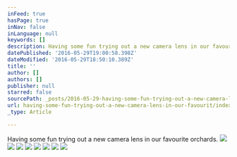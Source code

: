 ```yaml
---
inFeed: true
hasPage: true
inNav: false
inLanguage: null
keywords: []
description: Having some fun trying out a new camera lens in our favourite orchards.
datePublished: '2016-05-29T19:00:58.398Z'
dateModified: '2016-05-29T18:50:10.389Z'
title: ''
author: []
authors: []
publisher: null
starred: false
sourcePath: _posts/2016-05-29-having-some-fun-trying-out-a-new-camera-lens-in-our-favourit.md
url: having-some-fun-trying-out-a-new-camera-lens-in-our-favourit/index.html
_type: Article

---
```

Having some fun trying out a new camera lens in our favourite orchards.
![](https://the-grid-user-content.s3-us-west-2.amazonaws.com/65a1a412-fd26-4d34-9763-43c686bb97c0.jpg)
![](https://the-grid-user-content.s3-us-west-2.amazonaws.com/047c2a8f-b887-45dc-9e06-b8bda5b68df8.jpg)
![](https://the-grid-user-content.s3-us-west-2.amazonaws.com/a87a3e77-a9dd-47aa-8d72-b6629a67c3c4.jpg)
![](https://the-grid-user-content.s3-us-west-2.amazonaws.com/605146c0-768d-4f06-9e27-b91217ef4abc.jpg)
![](https://the-grid-user-content.s3-us-west-2.amazonaws.com/7a81ae03-0f0e-445a-a1ea-450ea30c834c.jpg)
![](https://the-grid-user-content.s3-us-west-2.amazonaws.com/fddeb4af-60bd-478d-86e2-60241690826f.jpg)
![](https://the-grid-user-content.s3-us-west-2.amazonaws.com/e04f04bc-30ba-4772-a093-9f1615c28abd.jpg)
![](https://the-grid-user-content.s3-us-west-2.amazonaws.com/263635c4-8ab5-43e6-b42d-724b245a414e.jpg)